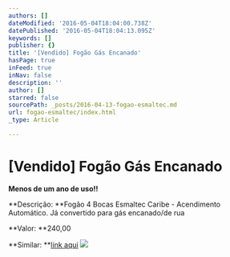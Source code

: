 ```yaml
---
authors: []
dateModified: '2016-05-04T18:04:00.738Z'
datePublished: '2016-05-04T18:04:13.095Z'
keywords: []
publisher: {}
title: '[Vendido] Fogão Gás Encanado'
hasPage: true
inFeed: true
inNav: false
description: ''
author: []
starred: false
sourcePath: _posts/2016-04-13-fogao-esmaltec.md
url: fogao-esmaltec/index.html
_type: Article

---
```

# \[Vendido\] Fogão Gás Encanado

**Menos de um ano de uso!!**

**Descrição: **Fogão 4 Bocas Esmaltec Caribe - Acendimento Automático. Já convertido para gás encanado/de rua

**Valor: **240,00

**Similar: **[link aqui][0]
![](https://s3-us-west-2.amazonaws.com/the-grid-img/p/7a2392f12fb326b904a5817e50bb1db576c8b229.jpg)

[0]: http://www.magazineluiza.com.br/fogao-4-bocas-esmaltec-caribe-acendimento-automatico/p/0122645/ed/foga/google/4660/?utm_source=google&utm_medium=pla&utm_campaign=ed&utm_content=0122645&partner_id=4660&cmptype=pla&profileid=464&campaignid=4573&keyword=&gclid=CjwKEAjwubK4BRC1xczKrZyj3mkSJAC6ntgrDykbTwsoNhNBRdUNU4K8bIXJeCKyvUkUhVBS6KDqgRoCE7_w_wcB
